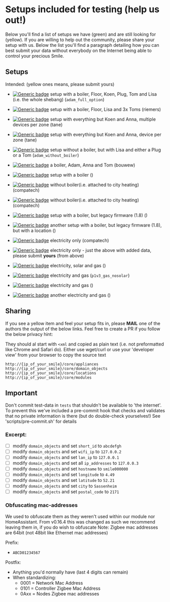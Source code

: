 # Setups included for testing (help us out!)

Below you'll find a list of setups we have (green) and are still looking for (yellow). If you are willing to help out the community, please share your setup with us. Below the list you'll find a paragraph detailing how you can best submit your data without everybody on the Internet being able to control your precious Smile.

## Setups

Intended: (yellow ones means, please submit yours)

 - [![Generic badge](https://img.shields.io/badge/Adam-v3-yellow.svg)]() setup with a boiler, Floor, Koen, Plug, Tom and Lisa (i.e. the whole shebang) (`adam_full_option`)
 - [![Generic badge](https://img.shields.io/badge/Adam-v3-green.svg)](https://github.com/plugwise/Plugwise-Smile/tree/docs/tests/adam_living_floor_plus_3_rooms) setup with a boiler, Floor, Lisa and 3x Toms (riemers)
 - [![Generic badge](https://img.shields.io/badge/Adam-v3-green.svg)](https://github.com/plugwise/Plugwise-Smile/tree/docs/tests/adam_multiple_devices_per_zone) setup with everything but Koen and Anna, multiple devices per zone (tane)
 - [![Generic badge](https://img.shields.io/badge/Adam-v3-green.svg)](https://github.com/plugwise/Plugwise-Smile/tree/docs/tests/adam_zone_per_device) setup with everything but Koen and Anna, device per zone (tane)
 - [![Generic badge](https://img.shields.io/badge/Adam-v3-yellow.svg)]() setup without a boiler, but with Lisa and either a Plug or a Tom (`adam_without_boiler`) 

 - [![Generic badge](https://img.shields.io/badge/Adam_Anna-v3-green.svg)](https://github.com/plugwise/Plugwise-Smile/tree/docs/tests/adam_plus_anna) a boiler, Adam, Anna and Tom (bouwew)

 - [![Generic badge](https://img.shields.io/badge/Anna-v4-green.svg)](https://github.com/plugwise/Plugwise-Smile/tree/docs/tests/anna_v4) setup with a boiler ()
 - [![Generic badge](https://img.shields.io/badge/Anna-v3-green.svg)](https://github.com/plugwise/Plugwise-Smile/tree/docs/tests/anna_without_boiler_fw3) without boiler(i.e. attached to city heating) (compatech)
 - [![Generic badge](https://img.shields.io/badge/Anna-v4-green.svg)](https://github.com/plugwise/Plugwise-Smile/tree/docs/tests/anna_without_boiler_fw4) without boiler(i.e. attached to city heating) (compatech)
 - [![Generic badge](https://img.shields.io/badge/Anna-v1-green.svg)](https://github.com/plugwise/Plugwise-Smile/tree/docs/tests/legacy_anna) setup with a boiler, but legacy firmware (1.8) ()
 - [![Generic badge](https://img.shields.io/badge/Anna-v1-green.svg)](https://github.com/plugwise/Plugwise-Smile/tree/docs/tests/legacy_anna_2) another setup with a boiler, but legacy firmware (1.8), but with a location ()

 - [![Generic badge](https://img.shields.io/badge/P1-v3-green.svg)](https://github.com/plugwise/Plugwise-Smile/tree/docs/tests/p1v3) electricity only (compatech)
 - [![Generic badge](https://img.shields.io/badge/P1-v3-green.svg)](https://github.com/plugwise/Plugwise-Smile/tree/docs/tests/p1v3solarfake) electricity only - just the above with added data, please submit **yours** (from above)
 - [![Generic badge](https://img.shields.io/badge/P1-v3-green.svg)](https://github.com/plugwise/Plugwise-Smile/tree/docs/tests/p1v3_full_option) electricity, solar and gas ()
 - [![Generic badge](https://img.shields.io/badge/P1-v3-yellow.svg)]() electricity and gas (`p1v3_gas_nosolar`)
 - [![Generic badge](https://img.shields.io/badge/P1-v2-green.svg)](https://github.com/plugwise/Plugwise-Smile/tree/docs/tests/smile_p1_v2) electricity and gas ()
 - [![Generic badge](https://img.shields.io/badge/P1-v2-green.svg)](https://github.com/plugwise/Plugwise-Smile/tree/docs/tests/smile_p1_v2_2) another electricity and gas ()

## Sharing

If you see a yellow item and feel your setup fits in, please **MAIL** one of the authors the output of the below links. Feel free to create a PR if you follow the below privacy hint:

They should al start with `<xml` and copied as plain text (i.e. not preformatted like Chrome and Safari do).
Either use wget/curl or use your 'developer view' from your browser to copy the source text
 
```
http://{ip_of_your_smile}/core/appliances
http://{ip_of_your_smile}/core/domain_objects
http://{ip_of_your_smile}/core/locations
http://{ip_of_your_smile}/core/modules
```

## Important

Don't commit test-data in `tests` that shouldn't be available to 'the internet'.
To prevent this we've included a pre-commit hook that checks and validates that no private information is there (but do double-check yourselves!)
See 'scripts/pre-commit.sh' for details

### Excerpt:

 - [ ] modify `domain_objects` and set `short_id` to `abcdefgh`
 - [ ] modify `domain_objects` and set `wifi_ip` to `127.0.0.2`
 - [ ] modify `domain_objects` and set `lan_ip` to `127.0.0.1`
 - [ ] modify `domain_objects` and set all `ip_addresses` to `127.0.0.3`
 - [ ] modify `domain_objects` and set `hostname` to `smile000000`
 - [ ] modify `domain_objects` and set `longitude` to `4.49`
 - [ ] modify `domain_objects` and set `latitude` to `52.21`
 - [ ] modify `domain_objects` and set `city` to `Sassenheim`
 - [ ] modify `domain_objects` and set `postal_code` to `2171`

### Obfuscating mac-addresses

We used to obfuscate them as they weren't used within our module nor HomeAssistant.
From v0.16.4 this was changed as such we recommend leaving them in, if you do wish to obfuscate
Note: Zigbee mac addresses are 64bit (not 48bit like Ethernet mac addresses)

Prefix: 

  - `ABCD01234567`

Postfix:

  - Anything you'd normally have (last 4 digits can remain)
  - When standardizing:
    - 0001 = Network Mac Address
    - 0101 = Controller Zigbee Mac Address
    - 0Axx = Nodes Zigbee mac addresses

